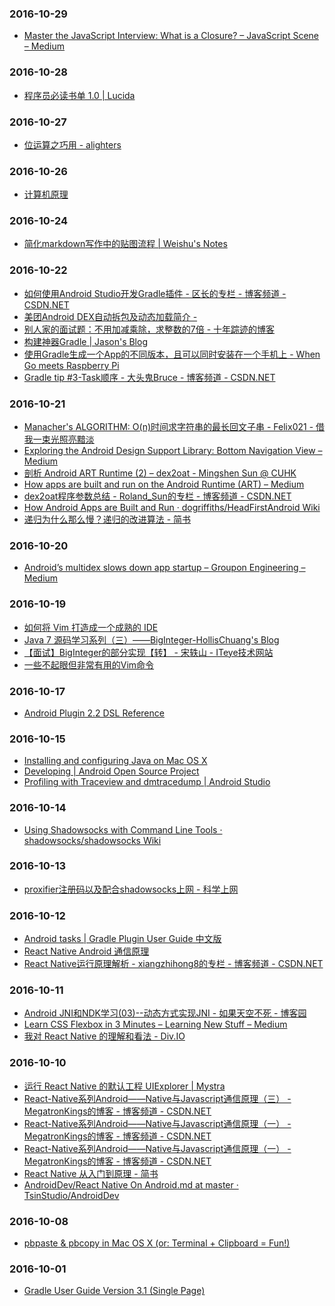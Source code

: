 ### 2016-10-29<br>
+ [Master the JavaScript Interview: What is a Closure? – JavaScript Scene – Medium](https://medium.com/javascript-scene/master-the-javascript-interview-what-is-a-closure-b2f0d2152b36#.4ulrbl55f)<br>

### 2016-10-28<br>
+ [程序员必读书单 1.0 | Lucida](http://lucida.me/blog/developer-reading-list/#javascript)<br>

### 2016-10-27<br>
+ [位运算之巧用 - alighters](http://alighters.com/blog/2016/10/27/bit-skill/)<br>

### 2016-10-26<br>
+ [计算机原理](http://202.197.191.206:8080/23/text/ch02/se03/part2/2_3_2.htm)<br>

### 2016-10-24<br>
+ [简化markdown写作中的贴图流程 | Weishu's Notes](http://weishu.me/2015/10/16/simplify-the-img-upload-in-markdown/)<br>

### 2016-10-22<br>
+ [如何使用Android Studio开发Gradle插件 - 区长的专栏 - 博客频道 - CSDN.NET](http://blog.csdn.net/sbsujjbcy/article/details/50782830)<br>
+ [美团Android DEX自动拆包及动态加载简介 -](http://tech.meituan.com/mt-android-auto-split-dex.html)<br>
+ [别人家的面试题：不用加减乘除，求整数的7倍 - 十年踪迹的博客](https://www.h5jun.com/post/multiply7.html)<br>
+ [构建神器Gradle | Jason's Blog](http://jiajixin.cn/2015/08/07/gradle-android/)<br>
+ [使用Gradle生成一个App的不同版本，且可以同时安装在一个手机上 - When Go meets Raspberry Pi](http://hugozhu.myalert.info/2014/08/03/50-use-gradle-to-customize-apk-build.html)<br>
+ [Gradle tip #3-Task顺序 - 大头鬼Bruce - 博客频道 - CSDN.NET](http://blog.csdn.net/lzyzsd/article/details/46935405)<br>

### 2016-10-21<br>
+ [Manacher's ALGORITHM: O(n)时间求字符串的最长回文子串 - Felix021 - 借我一束光照亮黯淡](https://www.felix021.com/blog/read.php?2040)<br>
+ [Exploring the Android Design Support Library: Bottom Navigation View – Medium](https://medium.com/@hitherejoe/exploring-the-android-design-support-library-bottom-navigation-drawer-548de699e8e0#.1to32idug)<br>
+ [剖析 Android ART Runtime (2) – dex2oat - Mingshen Sun @ CUHK](https://mssun.me/blog/android-art-runtime-2-dex2oat.html)<br>
+ [How apps are built and run on the Android Runtime (ART) – Medium](https://medium.com/@HeadFirstDroid/how-apps-are-built-and-run-on-the-android-runtime-art-c027f73edb09#.9fdk57bor)<br>
+ [dex2oat程序参数总结 - Roland_Sun的专栏 - 博客频道 - CSDN.NET](http://blog.csdn.net/roland_sun/article/details/50234551)<br>
+ [How Android Apps are Built and Run · dogriffiths/HeadFirstAndroid Wiki](https://github.com/dogriffiths/HeadFirstAndroid/wiki/How-Android-Apps-are-Built-and-Run)<br>
+ [递归为什么那么慢？递归的改进算法 - 简书](http://www.jianshu.com/p/6bdc8e3637f2)<br>

### 2016-10-20<br>
+ [Android’s multidex slows down app startup – Groupon Engineering – Medium](https://medium.com/groupon-eng/android-s-multidex-slows-down-app-startup-d9f10b46770f#.6f1rn5ogq)<br>

### 2016-10-19<br>
+ [如何将 Vim 打造成一个成熟的 IDE](http://mp.weixin.qq.com/s?__biz=MzA4MjEyNTA5Mw==&mid=2652564237&idx=1&sn=fcc8e48d80d7d85c19cb2bc82d458787&chksm=8464c347b3134a51c2373d69e03e284be9d49121b50c342d8337c7b538f19a07a0dd990466ad&scene=0#rd)<br>
+ [Java 7 源码学习系列（三）——BigInteger-HollisChuang's Blog](http://www.hollischuang.com/archives/176)<br>
+ [【面试】BigInteger的部分实现【转】 - 宋轶山 - ITeye技术网站](http://songyishan.iteye.com/blog/1026042)<br>
+ [一些不起眼但非常有用的Vim命令](http://mp.weixin.qq.com/s?__biz=MzI4MDEwNzAzNg==&mid=2649443719&idx=1&sn=00fe9294fd6cb1ba2f7da059024984d7&chksm=f3a26cf4c4d5e5e2682d0b1a3eb6f5ffddfd99127c54bde26b3f0c349b7a7542c69b97e2c149&scene=0#rd)<br>

### 2016-10-17<br>
+ [Android Plugin 2.2 DSL Reference](http://google.github.io/android-gradle-dsl/current/)<br>

### 2016-10-15<br>
+ [Installing and configuring Java on Mac OS X](http://members.wolfram.com/meng/pages/computing/installing_and_configuring/installing_and_configuring_Java_on_Mac_OS_X/#.WAIf2pN96Aw)<br>
+ [Developing | Android Open Source Project](http://source.android.com/source/developing.html)<br>
+ [Profiling with Traceview and dmtracedump | Android Studio](https://developer.android.com/studio/profile/traceview.html)<br>

### 2016-10-14<br>
+ [Using Shadowsocks with Command Line Tools · shadowsocks/shadowsocks Wiki](https://github.com/shadowsocks/shadowsocks/wiki/Using-Shadowsocks-with-Command-Line-Tools)<br>

### 2016-10-13<br>
+ [proxifier注册码以及配合shadowsocks上网 - 科学上网](http://gooday.xyz/proxifier%E6%B3%A8%E5%86%8C%E7%A0%81%E4%BB%A5%E5%8F%8A%E9%85%8D%E5%90%88shadowsocks%E4%B8%8A%E7%BD%91/)<br>

### 2016-10-12<br>
+ [Android tasks | Gradle Plugin User Guide 中文版](https://avatarqing.gitbooks.io/gradlepluginuserguidechineseverision/content/basic_project/android_tasks.html)<br>
+ [React Native Android 通信原理](https://longv2go.github.io/2016/02/02/react-android-%E9%80%9A%E4%BF%A1%E5%8E%9F%E7%90%86.html)<br>
+ [React Native运行原理解析 - xiangzhihong8的专栏 - 博客频道 - CSDN.NET](http://blog.csdn.net/xiangzhihong8/article/details/52623852)<br>

### 2016-10-11<br>
+ [Android JNI和NDK学习(03)--动态方式实现JNI - 如果天空不死 - 博客园](http://www.cnblogs.com/skywang12345/archive/2013/05/23/3092491.html)<br>
+ [Learn CSS Flexbox in 3 Minutes – Learning New Stuff – Medium](https://medium.com/learning-new-stuff/learn-css-flexbox-in-3-minutes-c616c7070672#.v38dt8o8f)<br>
+ [我对 React Native 的理解和看法 - Div.IO](http://div.io/topic/851)<br>

### 2016-10-10<br>
+ [运行 React Native 的默认工程 UIExplorer | Mystra](http://www.wangchenlong.org/2016/04/07/1604/071-rn-uiexplorer/)<br>
+ [React-Native系列Android——Native与Javascript通信原理（三） - MegatronKings的博客 - 博客频道 - CSDN.NET](http://blog.csdn.net/MegatronKings/article/details/51195110)<br>
+ [React-Native系列Android——Native与Javascript通信原理（一） - MegatronKings的博客 - 博客频道 - CSDN.NET](http://blog.csdn.net/megatronkings/article/details/51114278)<br>
+ [React-Native系列Android——Native与Javascript通信原理（一） - MegatronKings的博客 - 博客频道 - CSDN.NET](http://blog.csdn.net/megatronkings/article/details/51114278)<br>
+ [React Native 从入门到原理 - 简书](http://www.jianshu.com/p/978c4bd3a759)<br>
+ [AndroidDev/React Native On Android.md at master · TsinStudio/AndroidDev](https://github.com/TsinStudio/AndroidDev/blob/master/React%20Native%20On%20Android.md)<br>

### 2016-10-08<br>
+ [pbpaste & pbcopy in Mac OS X (or: Terminal + Clipboard = Fun!)](https://langui.sh/2010/11/14/pbpaste-pbcopy-in-mac-os-x-or-terminal-clipboard-fun/)<br>

### 2016-10-01<br>
+ [Gradle User Guide Version 3.1 (Single Page)](https://docs.gradle.org/current/userguide/userguide_single.html#sec:listing_dependencies)<br>

